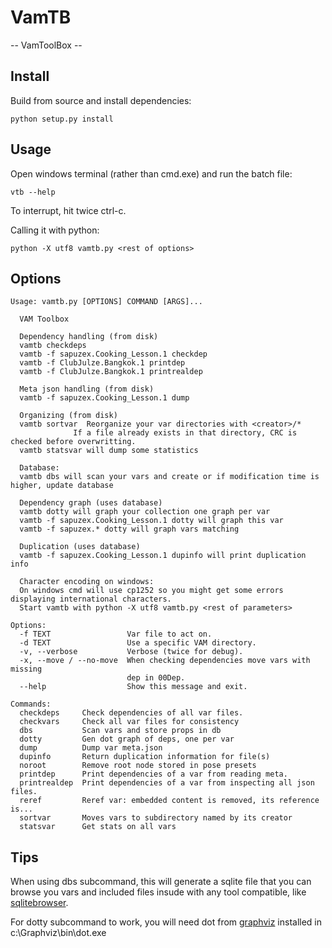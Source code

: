 # VamTB

-- VamToolBox --

## Install
Build from source and install dependencies:
````
python setup.py install
````

## Usage
Open windows terminal (rather than cmd.exe) and run the batch file:
```
vtb --help
```
To interrupt, hit twice ctrl-c.

Calling it with python:
````
python -X utf8 vamtb.py <rest of options>
````

## Options
```text
Usage: vamtb.py [OPTIONS] COMMAND [ARGS]...

  VAM Toolbox

  Dependency handling (from disk)
  vamtb checkdeps
  vamtb -f sapuzex.Cooking_Lesson.1 checkdep
  vamtb -f ClubJulze.Bangkok.1 printdep
  vamtb -f ClubJulze.Bangkok.1 printrealdep

  Meta json handling (from disk)
  vamtb -f sapuzex.Cooking_Lesson.1 dump

  Organizing (from disk)
  vamtb sortvar  Reorganize your var directories with <creator>/*
              If a file already exists in that directory, CRC is checked before overwritting.
  vamtb statsvar will dump some statistics

  Database:
  vamtb dbs will scan your vars and create or if modification time is higher, update database

  Dependency graph (uses database)
  vamtb dotty will graph your collection one graph per var
  vamtb -f sapuzex.Cooking_Lesson.1 dotty will graph this var
  vamtb -f sapuzex.* dotty will graph vars matching

  Duplication (uses database)
  vamtb -f sapuzex.Cooking_Lesson.1 dupinfo will print duplication info

  Character encoding on windows:
  On windows cmd will use cp1252 so you might get some errors displaying international characters.
  Start vamtb with python -X utf8 vamtb.py <rest of parameters>

Options:
  -f TEXT                 Var file to act on.
  -d TEXT                 Use a specific VAM directory.
  -v, --verbose           Verbose (twice for debug).
  -x, --move / --no-move  When checking dependencies move vars with missing
                          dep in 00Dep.
  --help                  Show this message and exit.

Commands:
  checkdeps     Check dependencies of all var files.
  checkvars     Check all var files for consistency
  dbs           Scan vars and store props in db
  dotty         Gen dot graph of deps, one per var
  dump          Dump var meta.json
  dupinfo       Return duplication information for file(s)
  noroot        Remove root node stored in pose presets
  printdep      Print dependencies of a var from reading meta.
  printrealdep  Print dependencies of a var from inspecting all json files.
  reref         Reref var: embedded content is removed, its reference is...
  sortvar       Moves vars to subdirectory named by its creator
  statsvar      Get stats on all vars
```
## Tips
When using dbs subcommand, this will generate a sqlite file that you can browse you vars and included files insude with any tool compatible, like [sqlitebrowser](https://sqlitebrowser.org/).

For dotty subcommand to work, you will need dot from [graphviz](https://www.graphviz.org/download/) installed in c:\Graphviz\bin\dot.exe